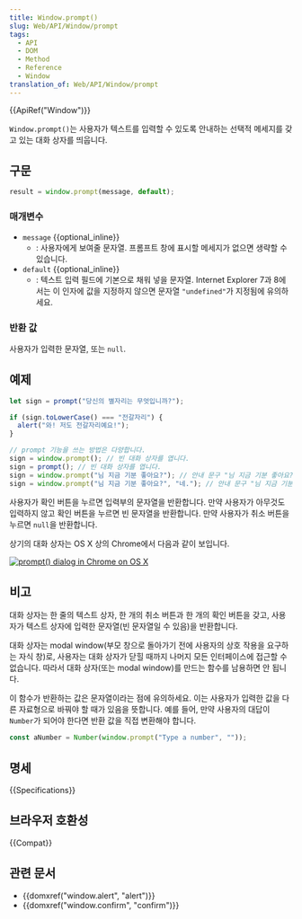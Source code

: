 ```yaml
---
title: Window.prompt()
slug: Web/API/Window/prompt
tags:
  - API
  - DOM
  - Method
  - Reference
  - Window
translation_of: Web/API/Window/prompt
---
```

{{ApiRef("Window")}}

`Window.prompt()`는 사용자가 텍스트를 입력할 수 있도록 안내하는 선택적 메세지를 갖고 있는 대화 상자를 띄웁니다.

## 구문

```js
result = window.prompt(message, default);
```

### 매개변수

- `message` {{optional_inline}}
  - : 사용자에게 보여줄 문자열. 프롬프트 창에 표시할 메세지가 없으면 생략할 수 있습니다.
- `default` {{optional_inline}}
  - : 텍스트 입력 필드에 기본으로 채워 넣을 문자열. Internet Explorer 7과 8에서는 이 인자에 값을 지정하지 않으면 문자열 `"undefined"`가 지정됨에 유의하세요.

### 반환 값

사용자가 입력한 문자열, 또는 `null`.

## 예제

```js
let sign = prompt("당신의 별자리는 무엇입니까?");

if (sign.toLowerCase() === "전갈자리") {
  alert("와! 저도 전갈자리예요!");
}

// prompt 기능을 쓰는 방법은 다양합니다.
sign = window.prompt(); // 빈 대화 상자를 엽니다.
sign = prompt(); // 빈 대화 상자를 엽니다.
sign = window.prompt("님 지금 기분 좋아요?"); // 안내 문구 "님 지금 기분 좋아요?"가 보이는 창을 띄웁니다.
sign = window.prompt("님 지금 기분 좋아요?", "네."); // 안내 문구 "님 지금 기분 좋아요?"가 보이는 창을 띄우되 기본적으로 입력되어 있는 값은 "네."로 합니다.
```

사용자가 확인 버튼을 누르면 입력부의 문자열을 반환합니다. 만약 사용자가 아무것도 입력하지 않고 확인 버튼을 누르면 빈 문자열을 반환합니다. 만약 사용자가 취소 버튼을 누르면 `null`을 반환합니다.

상기의 대화 상자는 OS X 상의 Chrome에서 다음과 같이 보입니다.

[![prompt() dialog in Chrome on OS X](https://mdn.mozillademos.org/files/11303/prompt.png)](https://mdn.mozillademos.org/files/11303/prompt.png)

## 비고

대화 상자는 한 줄의 텍스트 상자, 한 개의 취소 버튼과 한 개의 확인 버튼을 갖고, 사용자가 텍스트 상자에 입력한 문자열(빈 문자열일 수 있음)을 반환합니다.

대화 상자는 modal window(부모 창으로 돌아가기 전에 사용자의 상호 작용을 요구하는 자식 창)로, 사용자는 대화 상자가 닫힐 때까지 나머지 모든 인터페이스에 접근할 수 없습니다. 따라서 대화 상자(또는 modal window)를 만드는 함수를 남용하면 안 됩니다.

이 함수가 반환하는 값은 문자열이라는 점에 유의하세요. 이는 사용자가 입력한 값을 다른 자료형으로 바꿔야 할 때가 있음을 뜻합니다. 예를 들어, 만약 사용자의 대답이 `Number`가 되어야 한다면 반환 값을 직접 변환해야 합니다.

```js
const aNumber = Number(window.prompt("Type a number", ""));
```

## 명세

{{Specifications}}

## 브라우저 호환성

{{Compat}}

## 관련 문서

- {{domxref("window.alert", "alert")}}
- {{domxref("window.confirm", "confirm")}}
